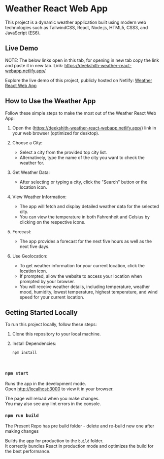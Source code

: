 # Weather React Web App

This project is a dynamic weather application built using modern web technologies such as TailwindCSS, React, Node.js, HTML5, CSS3, and JavaScript (ES6).

## Live Demo

NOTE: The below links open in this tab, for opening in new tab copy the link and paste it in new tab.
Link: https://deekshith-weather-react-webapp.netlify.app/

Explore the live demo of this project, publicly hosted on Netlify: [Weather React Web App](https://deekshith-weather-react-webapp.netlify.app/)

## How to Use the Weather App

Follow these simple steps to make the most out of the Weather React Web App:

1. Open the (https://deekshith-weather-react-webapp.netlify.app/) link in your web browser (optimized for desktop).

2. Choose a City:
   - Select a city from the provided top city list.
   - Alternatively, type the name of the city you want to check the weather for.

3. Get Weather Data:
   - After selecting or typing a city, click the "Search" button or the location icon.

4. View Weather Information:
   - The app will fetch and display detailed weather data for the selected city.
   - You can view the temperature in both Fahrenheit and Celsius by clicking on the respective icons.

5. Forecast:
   - The app provides a forecast for the next five hours as well as the next five days.
     
6. Use Geolocation:
   - To get weather information for your current location, click the location icon.
   - If prompted, allow the website to access your location when prompted by your browser.
   - You will receive weather details, including temperature, weather mood, humidity, lowest temperature, highest temperature, and wind speed for your current location.

## Getting Started Locally

To run this project locally, follow these steps:

1. Clone this repository to your local machine.

2. Install Dependencies:
   ```bash
   npm install




### `npm start`

Runs the app in the development mode.\
Open [http://localhost:3000](http://localhost:3000) to view it in your browser.

The page will reload when you make changes.\
You may also see any lint errors in the console.

### `npm run build`
The Present Repo has pre build folder - delete and re-build new one after making changes

Builds the app for production to the `build` folder.\
It correctly bundles React in production mode and optimizes the build for the best performance.


